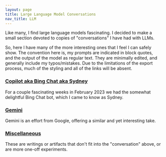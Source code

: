```yaml
---
layout: page
title: Large Language Model Conversations
nav_title: LLM
---
```


Like many, I find large language models fascinating. I decided to make a small
section devoted to copies of "conversations" I have had with LLMs.

So, here I have many of the more interesting ones that I feel I can safely show.
The convention here is, my prompts are indicated in block quotes, and the output
of the model as regular text. They are minimally edited, and generally include
my typos/mistakes. Due to the limitations of the export process, much of the
styling and all of the links will be absent.

### [Copilot aka Bing Chat aka Sydney](sydney)

For a couple fascinating weeks in February 2023 we had the somewhat delightful
Bing Chat bot, which I came to know as Sydney.

### [Gemini](gemini)

Gemini is an effort from Google, offering a similar and yet interesting take.

### [Miscellaneous](misc)

These are writings or artifacts that don't fit into the "conversation" above, or
are more one-off experiments.